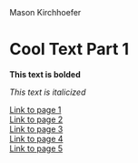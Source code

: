 <!DOCTYPE html>
<html>
<head>
Mason Kirchhoefer
</head>
<body>

<h1>Cool Text Part 1</h1>
 <p><b>This text is bolded</b></p>
 <p><i>This text is italicized</i></p>
 
 
 <a href= "index.MD">Link to page 1 </a> <br>
 <a href= "Page One.MD">Link to page 2 </a> <br>
 <a href= "Page Two.MD">Link to page 3 </a> <br>
 <a href= "Page Three.MD">Link to page 4 </a> <br> 
 <a href= "Page Four.MD">Link to page 5 </a> <br>
 
</body>
</html>
